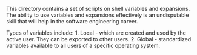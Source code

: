 This directory contains a set of scripts on shell variables and expansions. 
The ability to use variables and expansions effectively is an undisputable skill that will help in the software engineering career. 

Types of variables include:
	1. Local - which are created and used by the active user. They can be exported to other users.
	2. Global - standardized variables available to all users of a specific operating system.
